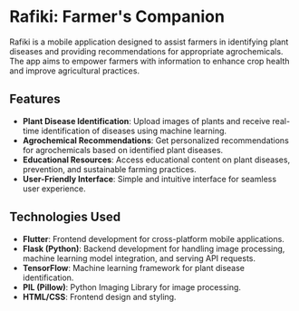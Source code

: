 # Rafiki: Farmer's Companion

Rafiki is a mobile application designed to assist farmers in identifying plant diseases and providing recommendations for appropriate agrochemicals. The app aims to empower farmers with information to enhance crop health and improve agricultural practices.

## Features

- **Plant Disease Identification**: Upload images of plants and receive real-time identification of diseases using machine learning.
- **Agrochemical Recommendations**: Get personalized recommendations for agrochemicals based on identified plant diseases.
- **Educational Resources**: Access educational content on plant diseases, prevention, and sustainable farming practices.
- **User-Friendly Interface**: Simple and intuitive interface for seamless user experience.

## Technologies Used

- **Flutter**: Frontend development for cross-platform mobile applications.
- **Flask (Python)**: Backend development for handling image processing, machine learning model integration, and serving API requests.
- **TensorFlow**: Machine learning framework for plant disease identification.
- **PIL (Pillow)**: Python Imaging Library for image processing.
- **HTML/CSS**: Frontend design and styling.
